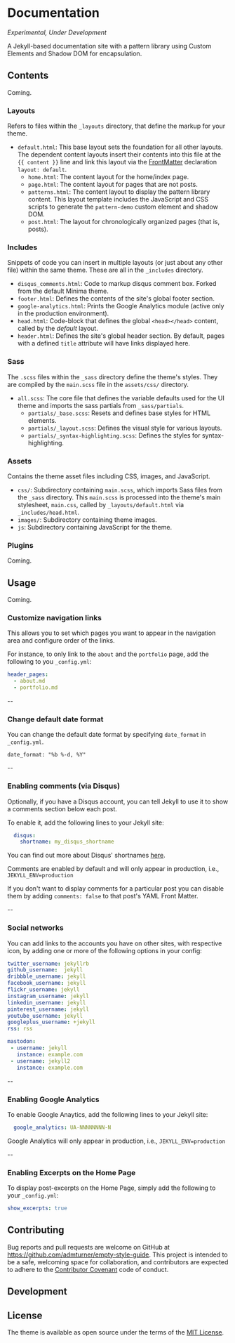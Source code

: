 # Documentation

*Experimental, Under Development*

A Jekyll-based documentation site with a pattern library using Custom Elements and Shadow DOM for encapsulation.

## Contents

Coming.

### Layouts

Refers to files within the `_layouts` directory, that define the markup for your theme.

  - `default.html`: This base layout sets the foundation for all other layouts. The dependent content layouts insert their contents into this file at the `{{ content }}` line and link this layout via the [FrontMatter](https://jekyllrb.com/docs/frontmatter/) declaration `layout: default`.
    - `home.html`: The content layout for the home/index page.
    - `page.html`: The content layout for pages that are not posts.
    - `patterns.html`: The content layout to display the pattern library content. This layout template includes the JavaScript and CSS scripts to generate the `pattern-demo` custom element and shadow DOM.
    - `post.html`: The layout for chronologically organized pages (that is, posts).

### Includes

Snippets of code you can insert in multiple layouts (or just about any other file) within the same theme. These are all in the `_includes` directory.

  - `disqus_comments.html`: Code to markup disqus comment box. Forked from the default Minima theme.
  - `footer.html`: Defines the contents of the site's global footer section.
  - `google-analytics.html`: Prints the Google Analytics module (active only in the production environment).
  - `head.html`: Code-block that defines the global `<head></head>` content, called by the *default* layout.
  - `header.html`: Defines the site's global header section. By default, pages with a defined `title` attribute will have links displayed here.

### Sass

The `.scss` files within the `_sass` directory define the theme's styles. They are compiled by the `main.scss` file in the `assets/css/` directory.

  - `all.scss`: The core file that defines the variable defaults used for the UI theme and imports the sass partials from `_sass/partials`.
    - `partials/_base.scss`: Resets and defines base styles for HTML elements.
    - `partials/_layout.scss`: Defines the visual style for various layouts.
    - `partials/_syntax-highlighting.scss`: Defines the styles for syntax-highlighting.

### Assets

Contains the theme asset files including CSS, images, and JavaScript.

  - `css/`: Subdirectory containing `main.scss`, which imports Sass files from the `_sass` directory. This `main.scss` is processed into the theme's main stylesheet, `main.css`, called by `_layouts/default.html` via `_includes/head.html`.
  - `images/`: Subdirectory containing theme images.
  - `js`: Subdirectory containing JavaScript for the theme.

### Plugins

Coming.

## Usage

Coming.

### Customize navigation links

This allows you to set which pages you want to appear in the navigation area and configure order of the links.

For instance, to only link to the `about` and the `portfolio` page, add the following to you `_config.yml`:

```yaml
header_pages:
  - about.md
  - portfolio.md
```

--

### Change default date format

You can change the default date format by specifying `date_format` in `_config.yml`.

`date_format: "%b %-d, %Y"`

--

### Enabling comments (via Disqus)

Optionally, if you have a Disqus account, you can tell Jekyll to use it to show a comments section below each post.

To enable it, add the following lines to your Jekyll site:

```yaml
  disqus:
    shortname: my_disqus_shortname
```

You can find out more about Disqus' shortnames [here](https://help.disqus.com/customer/portal/articles/466208).

Comments are enabled by default and will only appear in production, i.e., `JEKYLL_ENV=production`

If you don't want to display comments for a particular post you can disable them by adding `comments: false` to that post's YAML Front Matter.

--

### Social networks

You can add links to the accounts you have on other sites, with respective icon, by adding one or more of the following options in your config:

```yaml
twitter_username: jekyllrb
github_username:  jekyll
dribbble_username: jekyll
facebook_username: jekyll
flickr_username: jekyll
instagram_username: jekyll
linkedin_username: jekyll
pinterest_username: jekyll
youtube_username: jekyll
googleplus_username: +jekyll
rss: rss

mastodon:
 - username: jekyll
   instance: example.com
 - username: jekyll2
   instance: example.com
```

--

### Enabling Google Analytics

To enable Google Anaytics, add the following lines to your Jekyll site:

```yaml
  google_analytics: UA-NNNNNNNN-N
```

Google Analytics will only appear in production, i.e., `JEKYLL_ENV=production`

--

### Enabling Excerpts on the Home Page

To display post-excerpts on the Home Page, simply add the following to your `_config.yml`:

```yaml
show_excerpts: true
```

## Contributing

Bug reports and pull requests are welcome on GitHub at https://github.com/admturner/empty-style-guide. This project is intended to be a safe, welcoming space for collaboration, and contributors are expected to adhere to the [Contributor Covenant](http://contributor-covenant.org) code of conduct.

## Development

## License

The theme is available as open source under the terms of the [MIT License](http://opensource.org/licenses/MIT).
